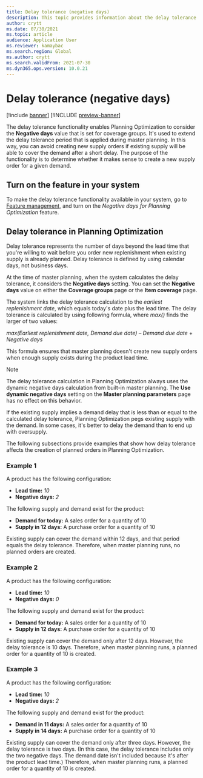 ```yaml
---
title: Delay tolerance (negative days)
description: This topic provides information about the delay tolerance calculation and how it affects planned order creation in Planning Optimization.
author: crytt
ms.date: 07/30/2021
ms.topic: article
audience: Application User
ms.reviewer: kamaybac
ms.search.region: Global
ms.author: crytt
ms.search.validFrom: 2021-07-30
ms.dyn365.ops.version: 10.0.21
---
```


# Delay tolerance (negative days)

[!include [banner](../../includes/banner.md)]
[!INCLUDE [preview-banner](../../includes/preview-banner.md)]

The delay tolerance functionality enables Planning Optimization to consider the **Negative days** value that is set for coverage groups. It's used to extend the delay tolerance period that is applied during master planning. In this way, you can avoid creating new supply orders if existing supply will be able to cover the demand after a short delay. The purpose of the functionality is to determine whether it makes sense to create a new supply order for a given demand.

## Turn on the feature in your system

To make the delay tolerance functionality available in your system, go to [Feature management](../../../fin-ops-core/fin-ops/get-started/feature-management/feature-management-overview.md), and turn on the *Negative days for Planning Optimization* feature.

## Delay tolerance in Planning Optimization

Delay tolerance represents the number of days beyond the lead time that you're willing to wait before you order new replenishment when existing supply is already planned. Delay tolerance is defined by using calendar days, not business days.

At the time of master planning, when the system calculates the delay tolerance, it considers the **Negative days** setting. You can set the **Negative days** value on either the **Coverage groups** page or the **Item coverage** page.

The system links the delay tolerance calculation to the *earliest replenishment date*, which equals today's date plus the lead time. The delay tolerance is calculated by using following formula, where *max()* finds the larger of two values:

*max(Earliest replenishment date, Demand due date)* – *Demand due date* + *Negative days*

This formula ensures that master planning doesn't create new supply orders when enough supply exists during the product lead time.

> [!NOTE]
> The delay tolerance calculation in Planning Optimization always uses the dynamic negative days calculation from built-in master planning. The **Use dynamic negative days** setting on the **Master planning parameters** page has no effect on this behavior.

If the existing supply implies a demand delay that is less than or equal to the calculated delay tolerance, Planning Optimization pegs existing supply with the demand. In some cases, it's better to delay the demand than to end up with oversupply.

The following subsections provide examples that show how delay tolerance affects the creation of planned orders in Planning Optimization.

### Example 1

A product has the following configuration:

- **Lead time:** *10*
- **Negative days:** *2*

The following supply and demand exist for the product:

- **Demand for today:** A sales order for a quantity of 10
- **Supply in 12 days:** A purchase order for a quantity of 10

Existing supply can cover the demand within 12 days, and that period equals the delay tolerance. Therefore, when master planning runs, no planned orders are created.

### Example 2

A product has the following configuration:

- **Lead time:** *10*
- **Negative days:** *0*

The following supply and demand exist for the product:

- **Demand for today:** A sales order for a quantity of 10
- **Supply in 12 days:** A purchase order for a quantity of 10

Existing supply can cover the demand only after 12 days. However, the delay tolerance is 10 days. Therefore, when master planning runs, a planned order for a quantity of 10 is created.

### Example 3

A product has the following configuration:

- **Lead time:** *10*
- **Negative days:** *2*

The following supply and demand exist for the product:

- **Demand in 11 days:** A sales order for a quantity of 10
- **Supply in 14 days:** A purchase order for a quantity of 10

Existing supply can cover the demand only after three days. However, the delay tolerance is two days. (In this case, the delay tolerance includes only the two negative days. The demand date isn't included because it's after the product lead time.) Therefore, when master planning runs, a planned order for a quantity of 10 is created.
